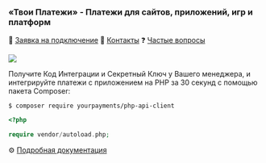 ### «Твои Платежи» - Платежи для сайтов, приложений, игр и платформ
💖 [Заявка на подключение](https://ypmn.ru/ru/connect/?utm_source=github_index)
📍 [Контакты](https://ypmn.ru/ru/contacts/?utm_source=github_index)
❓ [Частые вопросы](https://dev.ypmn.ru/ru/faq/)

![](https://ypmn.ru/s/img/ypmn_window-green.png)

Получите Код Интеграции и Секретный Ключ у Вашего менеджера, и интегрируйте платежи с приложением на PHP за 30 секунд с помощью пакета Composer: 
```shell
$ composer require yourpayments/php-api-client
```

```php
<?php

require vendor/autoload.php;
```

⚙ [Подробная документация](https://github.com/yourpayments/php-api-client/?utm_source=github_index)
